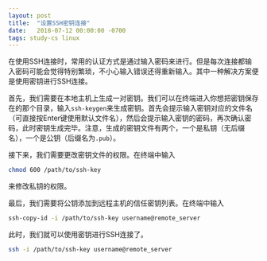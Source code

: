 ```yaml
---
layout: post
title:  "设置SSH密钥连接"
date:   2018-07-12 00:00:00 -0700
tags: study-cs linux
---
```


在使用SSH连接时，常用的认证方式是通过输入密码来进行。但是每次连接都输入密码可能会觉得特别繁琐，不小心输入错误还得重新输入。其中一种解决方案便是使用密钥进行SSH连接。

首先，我们需要在本地主机上生成一对密钥。我们可以在终端进入你想把密钥保存在的那个目录，输入`ssh-keygen`来生成密钥。首先会提示输入密钥对应的文件名（可直接按Enter键使用默认文件名），然后会提示输入密钥的密码，再次确认密码，此时密钥生成完毕。注意，生成的密钥文件有两个，一个是私钥（无后缀名），一个是公钥（后缀名为`.pub`）。

接下来，我们需要更改密钥文件的权限。在终端中输入

```bash
chmod 600 /path/to/ssh-key
```

来修改私钥的权限。

最后，我们需要将公钥添加到远程主机的信任密钥列表。在终端中输入

```bash
ssh-copy-id -i /path/to/ssh-key username@remote_server
```

此时，我们就可以使用密钥进行SSH连接了。

```bash
ssh -i /path/to/ssh-key username@remote_server
```
